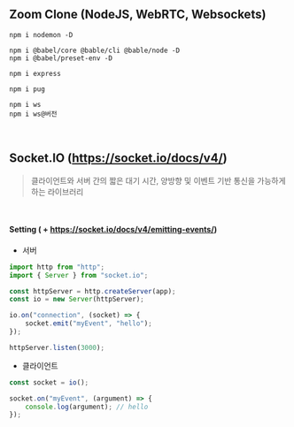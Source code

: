 ## Zoom Clone (NodeJS, WebRTC, Websockets)

~~~
npm i nodemon -D

npm i @babel/core @bable/cli @bable/node -D
npm i @babel/preset-env -D

npm i express

npm i pug

npm i ws
npm i ws@버전
~~~

<br>

## Socket.IO (https://socket.io/docs/v4/)
> 클라이언트와 서버 간의 짧은 대기 시간, 양방향 및 이벤트 기반 통신을 가능하게 하는 라이브러리

<br>

#### Setting ( + https://socket.io/docs/v4/emitting-events/)

- 서버
```javascript
import http from "http";
import { Server } from "socket.io";

const httpServer = http.createServer(app);
const io = new Server(httpServer);

io.on("connection", (socket) => {
    socket.emit("myEvent", "hello");
});

httpServer.listen(3000);
```

- 클라이언트
```javascript
const socket = io();

socket.on("myEvent", (argument) => {
    console.log(argument); // hello
});